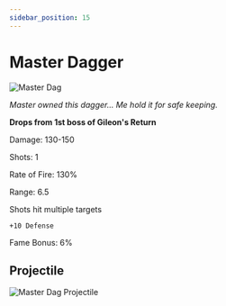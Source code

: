 ```yaml
---
sidebar_position: 15
---
```


# Master Dagger

![Master Dag](https://vwiki.valorserver.com/api/item/picture/master%20dagger)

<i>Master owned this dagger... Me hold it for safe keeping.</i>

**Drops from 1st boss of Gileon's Return**

Damage: 130-150

Shots: 1

Rate of Fire: 130%

Range: 6.5

Shots hit multiple targets

    +10 Defense
    
Fame Bonus: 6%

## Projectile

![Master Dag Projectile](https://cdn.discordapp.com/attachments/953134990428868629/981725621510094848/masterdagger.gif)

